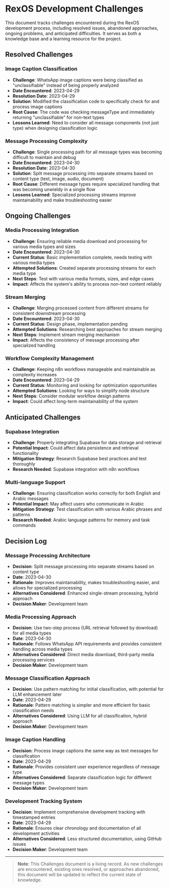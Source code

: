 # RexOS Development Challenges

This document tracks challenges encountered during the RexOS development process, including resolved issues, abandoned approaches, ongoing problems, and anticipated difficulties. It serves as both a knowledge base and a learning resource for the project.

## Resolved Challenges

### Image Caption Classification
- **Challenge**: WhatsApp image captions were being classified as "unclassifiable" instead of being properly analyzed
- **Date Encountered**: 2023-04-29
- **Resolution Date**: 2023-04-29
- **Solution**: Modified the classification code to specifically check for and process image captions
- **Root Cause**: The code was checking messageType and immediately returning "unclassifiable" for non-text types
- **Lessons Learned**: Need to consider all message components (not just type) when designing classification logic

### Message Processing Complexity
- **Challenge**: Single processing path for all message types was becoming difficult to maintain and debug
- **Date Encountered**: 2023-04-30
- **Resolution Date**: 2023-04-30
- **Solution**: Split message processing into separate streams based on content type (text, image, audio, document)
- **Root Cause**: Different message types require specialized handling that was becoming unwieldy in a single flow
- **Lessons Learned**: Specialized processing streams improve maintainability and make troubleshooting easier

## Ongoing Challenges

### Media Processing Integration
- **Challenge**: Ensuring reliable media download and processing for various media types and sizes
- **Date Encountered**: 2023-04-30
- **Current Status**: Basic implementation complete, needs testing with various media types
- **Attempted Solutions**: Created separate processing streams for each media type
- **Next Steps**: Test with various media formats, sizes, and edge cases
- **Impact**: Affects the system's ability to process non-text content reliably

### Stream Merging
- **Challenge**: Merging processed content from different streams for consistent downstream processing
- **Date Encountered**: 2023-04-30
- **Current Status**: Design phase, implementation pending
- **Attempted Solutions**: Researching best approaches for stream merging
- **Next Steps**: Implement stream merging mechanism
- **Impact**: Affects the consistency of message processing after specialized handling

### Workflow Complexity Management
- **Challenge**: Keeping n8n workflows manageable and maintainable as complexity increases
- **Date Encountered**: 2023-04-29
- **Current Status**: Monitoring and looking for optimization opportunities
- **Attempted Solutions**: Looking for ways to simplify node structure
- **Next Steps**: Consider modular workflow design patterns
- **Impact**: Could affect long-term maintainability of the system

## Anticipated Challenges

### Supabase Integration
- **Challenge**: Properly integrating Supabase for data storage and retrieval
- **Potential Impact**: Could affect data persistence and retrieval functionality
- **Mitigation Strategy**: Research Supabase best practices and test thoroughly
- **Research Needed**: Supabase integration with n8n workflows

### Multi-language Support
- **Challenge**: Ensuring classification works correctly for both English and Arabic messages
- **Potential Impact**: May affect users who communicate in Arabic
- **Mitigation Strategy**: Test classification with various Arabic phrases and patterns
- **Research Needed**: Arabic language patterns for memory and task commands

## Decision Log

### Message Processing Architecture
- **Decision**: Split message processing into separate streams based on content type
- **Date**: 2023-04-30
- **Rationale**: Improves maintainability, makes troubleshooting easier, and allows for specialized processing
- **Alternatives Considered**: Enhanced single-stream processing, hybrid approach
- **Decision Maker**: Development team

### Media Processing Approach
- **Decision**: Use two-step process (URL retrieval followed by download) for all media types
- **Date**: 2023-04-30
- **Rationale**: Follows WhatsApp API requirements and provides consistent handling across media types
- **Alternatives Considered**: Direct media download, third-party media processing services
- **Decision Maker**: Development team

### Message Classification Approach
- **Decision**: Use pattern matching for initial classification, with potential for LLM enhancement later
- **Date**: 2023-04-29
- **Rationale**: Pattern matching is simpler and more efficient for basic classification needs
- **Alternatives Considered**: Using LLM for all classification, hybrid approach
- **Decision Maker**: Development team

### Image Caption Handling
- **Decision**: Process image captions the same way as text messages for classification
- **Date**: 2023-04-29
- **Rationale**: Provides consistent user experience regardless of message type
- **Alternatives Considered**: Separate classification logic for different message types
- **Decision Maker**: Development team

### Development Tracking System
- **Decision**: Implement comprehensive development tracking with timestamped entries
- **Date**: 2023-04-29
- **Rationale**: Ensures clear chronology and documentation of all development activities
- **Alternatives Considered**: Less structured documentation, using GitHub issues
- **Decision Maker**: Development team

---

> **Note**: This Challenges document is a living record. As new challenges are encountered, existing ones resolved, or approaches abandoned, this document will be updated to reflect the current state of knowledge.
